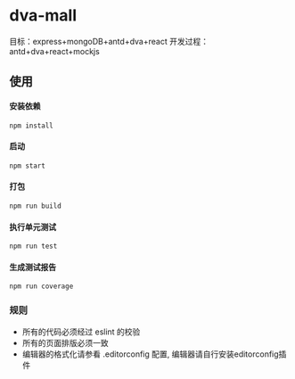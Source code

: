# dva-mall
目标：express+mongoDB+antd+dva+react
开发过程：antd+dva+react+mockjs

## 使用

#### 安装依赖
```
npm install
```
#### 启动
```
npm start
```
#### 打包
```
npm run build
```
#### 执行单元测试
```
npm run test
```
#### 生成测试报告
```
npm run coverage
```

### 规则
* 所有的代码必须经过 eslint 的校验
* 所有的页面排版必须一致
* 编辑器的格式化请参看 .editorconfig 配置, 编辑器请自行安装editorconfig插件
